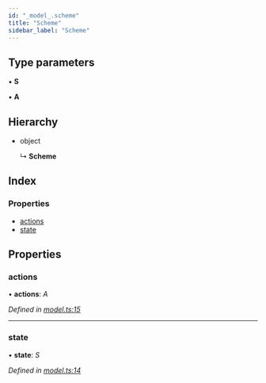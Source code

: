 ```yaml
---
id: "_model_.scheme"
title: "Scheme"
sidebar_label: "Scheme"
---
```


## Type parameters

▪ **S**

▪ **A**

## Hierarchy

* object

  ↳ **Scheme**

## Index

### Properties

* [actions](_model_.scheme.md#actions)
* [state](_model_.scheme.md#state)

## Properties

###  actions

• **actions**: *A*

*Defined in [model.ts:15](https://github.com/unadlib/reactant/blob/067ec7c4/packages/reactant-model/src/model.ts#L15)*

___

###  state

• **state**: *S*

*Defined in [model.ts:14](https://github.com/unadlib/reactant/blob/067ec7c4/packages/reactant-model/src/model.ts#L14)*
